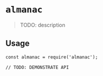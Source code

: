 # `almanac`

> TODO: description

## Usage

```
const almanac = require('almanac');

// TODO: DEMONSTRATE API
```
